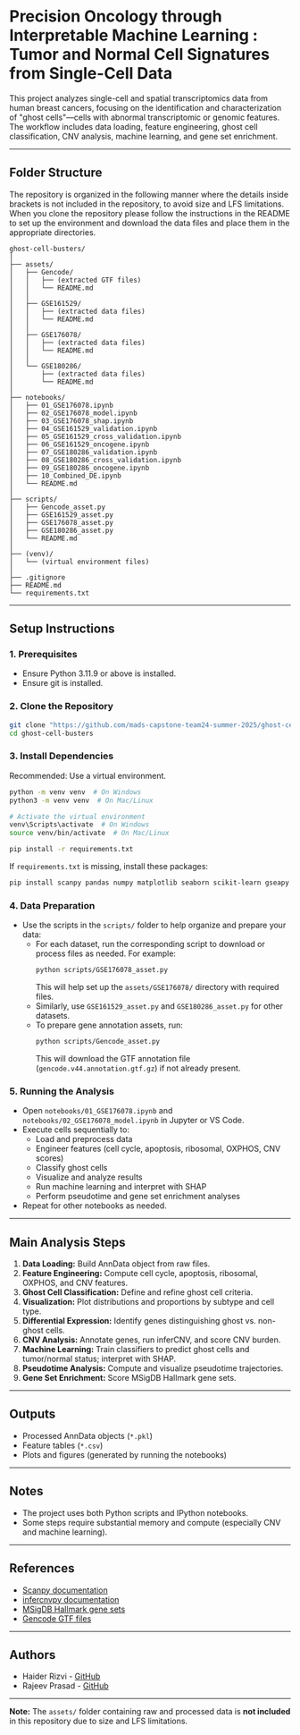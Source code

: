 # Precision Oncology through Interpretable Machine Learning : Tumor and Normal Cell Signatures from Single-Cell Data

This project analyzes single-cell and spatial transcriptomics data from human breast cancers, focusing on the identification and characterization of "ghost cells"—cells with abnormal transcriptomic or genomic features. The workflow includes data loading, feature engineering, ghost cell classification, CNV analysis, machine learning, and gene set enrichment.

---

## Folder Structure
The repository is organized in the following manner where the details inside brackets is not included in the repository, to avoid size and LFS limitations. When you clone the repository please follow the instructions in the README to set up the environment and download the data files and place them in the appropriate directories.

```
ghost-cell-busters/
│
├── assets/
│   ├── Gencode/
│   │   ├── (extracted GTF files)
│   │   └── README.md
│   │
│   ├── GSE161529/
│   │   ├── (extracted data files)
│   │   └── README.md
│   │
│   ├── GSE176078/
│   │   ├── (extracted data files)
│   │   └── README.md
│   │
│   └── GSE180286/
│       ├── (extracted data files)
│       └── README.md
│
├── notebooks/
│   ├── 01_GSE176078.ipynb
│   ├── 02_GSE176078_model.ipynb
│   ├── 03_GSE176078_shap.ipynb
│   ├── 04_GSE161529_validation.ipynb
│   ├── 05_GSE161529_cross_validation.ipynb
│   ├── 06_GSE161529_oncogene.ipynb
│   ├── 07_GSE180286_validation.ipynb
│   ├── 08_GSE180286_cross_validation.ipynb
│   ├── 09_GSE180286_oncogene.ipynb
│   ├── 10_Combined_DE.ipynb
│   └── README.md
│
├── scripts/
│   ├── Gencode_asset.py
│   ├── GSE161529_asset.py
│   ├── GSE176078_asset.py
│   ├── GSE180286_asset.py
│   └── README.md
│
├── (venv)/
│   └── (virtual environment files)
│
├── .gitignore
├── README.md
└── requirements.txt
```

---

## Setup Instructions

### 1. Prerequisites

- Ensure Python 3.11.9 or above is installed.
- Ensure git is installed.

### 2. Clone the Repository

```sh
git clone "https://github.com/mads-capstone-team24-summer-2025/ghost-cell-busters.git"
cd ghost-cell-busters
```

### 3. Install Dependencies

Recommended: Use a virtual environment.

```sh
python -m venv venv  # On Windows
python3 -m venv venv  # On Mac/Linux

# Activate the virtual environment
venv\Scripts\activate  # On Windows
source venv/bin/activate  # On Mac/Linux

pip install -r requirements.txt
```

If `requirements.txt` is missing, install these packages:

```sh
pip install scanpy pandas numpy matplotlib seaborn scikit-learn gseapy mygene infercnvpy shap xgboost imbalanced-learn gtfparse
```

### 4. Data Preparation

- Use the scripts in the `scripts/` folder to help organize and prepare your data:
  - For each dataset, run the corresponding script to download or process files as needed. For example:
    ```sh
    python scripts/GSE176078_asset.py
    ```
    This will help set up the `assets/GSE176078/` directory with required files.
  - Similarly, use `GSE161529_asset.py` and `GSE180286_asset.py` for other datasets.
  - To prepare gene annotation assets, run:
    ```sh
    python scripts/Gencode_asset.py
    ```
    This will download the GTF annotation file (`gencode.v44.annotation.gtf.gz`) if not already present.

### 5. Running the Analysis

- Open `notebooks/01_GSE176078.ipynb` and `notebooks/02_GSE176078_model.ipynb` in Jupyter or VS Code.
- Execute cells sequentially to:
  - Load and preprocess data
  - Engineer features (cell cycle, apoptosis, ribosomal, OXPHOS, CNV scores)
  - Classify ghost cells
  - Visualize and analyze results
  - Run machine learning and interpret with SHAP
  - Perform pseudotime and gene set enrichment analyses
- Repeat for other notebooks as needed.

---

## Main Analysis Steps

1. **Data Loading:** Build AnnData object from raw files.
2. **Feature Engineering:** Compute cell cycle, apoptosis, ribosomal, OXPHOS, and CNV features.
3. **Ghost Cell Classification:** Define and refine ghost cell criteria.
4. **Visualization:** Plot distributions and proportions by subtype and cell type.
5. **Differential Expression:** Identify genes distinguishing ghost vs. non-ghost cells.
6. **CNV Analysis:** Annotate genes, run inferCNV, and score CNV burden.
7. **Machine Learning:** Train classifiers to predict ghost cells and tumor/normal status; interpret with SHAP.
8. **Pseudotime Analysis:** Compute and visualize pseudotime trajectories.
9. **Gene Set Enrichment:** Score MSigDB Hallmark gene sets.

---

## Outputs

- Processed AnnData objects (`*.pkl`)
- Feature tables (`*.csv`)
- Plots and figures (generated by running the notebooks)

---

## Notes

- The project uses both Python scripts and IPython notebooks.
- Some steps require substantial memory and compute (especially CNV and machine learning).

---

## References

- [Scanpy documentation](https://scanpy.readthedocs.io/)
- [infercnvpy documentation](https://icbi-lab.github.io/infercnvpy/)
- [MSigDB Hallmark gene sets](https://www.gsea-msigdb.org/gsea/msigdb/collections.jsp#H)
- [Gencode GTF files](https://www.gencodegenes.org/human/)

---

## Authors

- Haider Rizvi - [GitHub](https://github.com/hr080100)
- Rajeev Prasad - [GitHub](https://github.com/oliverraj)

---

**Note:** The `assets/` folder containing raw and processed data is **not included** in this repository due to size and LFS limitations.